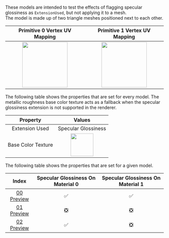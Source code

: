 These models are intended to test the effects of flagging specular glossiness as `ExtensionUsed`, but not applying it to a mesh.  
The model is made up of two triangle meshes positioned next to each other.

Primitive 0 Vertex UV Mapping | Primitive 1 Vertex UV Mapping
:---: | :---:
<img src="./Icon_UVspace2.png" height="144" width="144" align="middle"> | <img src="./Icon_UVspace3.png" height="144" width="144" align="middle"> 

The following table shows the properties that are set for every model. The metallic roughness base color texture acts as a fallback when the specular glossiness extension is not supported in the renderer.  


Property | **Values**
:---: | :---:
Extension Used | Specular Glossiness
Base Color Texture | <img src="./X.png" height="72" width="72" align="middle">

 
The following table shows the properties that are set for a given model.  


Index | Specular Glossiness On Material 0 | Specular Glossiness On Material 1
:---: | :---: | :---:
[00](./Material_Mixed_00.gltf) [Preview](https://bghgary.github.io/glTF-Asset-Generator/Preview/BabylonJS/?fileName=Material_Mixed_00.gltf) | :white_check_mark: | :white_check_mark:
[01](./Material_Mixed_01.gltf) [Preview](https://bghgary.github.io/glTF-Asset-Generator/Preview/BabylonJS/?fileName=Material_Mixed_01.gltf) | :negative_squared_cross_mark: | :negative_squared_cross_mark:
[02](./Material_Mixed_02.gltf) [Preview](https://bghgary.github.io/glTF-Asset-Generator/Preview/BabylonJS/?fileName=Material_Mixed_02.gltf) | :white_check_mark: | :negative_squared_cross_mark:
 
